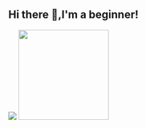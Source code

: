 ## Hi there 👋,I'm a beginner!

<p>
    <img src="https://github-readme-stats.vercel.app/api?username=kuhakkunew&hide=contribs,prs&show_icons=true&hide_border=true&title_color=000" />
    <img src="https://github-readme-stats.vercel.app/api/top-langs/?username=kuhakkunew&layout=compact" height=180 />
</p>
